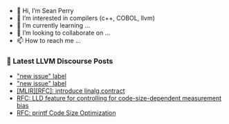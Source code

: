 - 👋 Hi, I’m Sean Perry
- 👀 I’m interested in compilers (c++, COBOL, llvm)
- 🌱 I’m currently learning ...
- 💞️ I’m looking to collaborate on ...
- 📫 How to reach me ...

<!---
s66perry/s66perry is a ✨ special ✨ repository because its `README.md` (this file) appears on your GitHub profile.
You can click the Preview link to take a look at your changes.
--->
### 📕 Latest LLVM Discourse Posts

<!-- DISCOURSE-LLVM:START -->
- [&quot;new issue&quot; label](https://discourse.llvm.org/t/new-issue-label/83583#post_7)
- [&quot;new issue&quot; label](https://discourse.llvm.org/t/new-issue-label/83583#post_6)
- [[MLIR][RFC]: introduce linalg.contract](https://discourse.llvm.org/t/mlir-rfc-introduce-linalg-contract/83589#post_1)
- [RFC: LLD feature for controlling for code-size-dependent measurement bias](https://discourse.llvm.org/t/rfc-lld-feature-for-controlling-for-code-size-dependent-measurement-bias/83334#post_7)
- [RFC: printf Code Size Optimization](https://discourse.llvm.org/t/rfc-printf-code-size-optimization/83146?page=2#post_28)
<!-- DISCOURSE-LLVM:END -->
